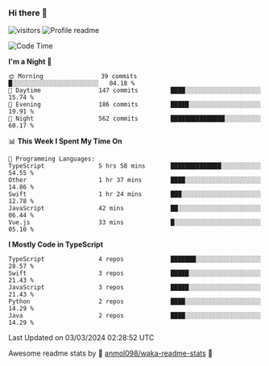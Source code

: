 ### Hi there 👋  
![visitors](https://visitor-badge.laobi.icu/badge?page_id=leverglowh) ![Profile readme](https://github.com/leverglowh/leverglowh/workflows/Profile%20readme/badge.svg?branch=master)

<!--START_SECTION:waka-->
![Code Time](http://img.shields.io/badge/Code%20Time-2%2C649%20hrs%205%20mins-blue)

**I'm a Night 🦉** 

```text
🌞 Morning                39 commits          █░░░░░░░░░░░░░░░░░░░░░░░░   04.18 % 
🌆 Daytime                147 commits         ████░░░░░░░░░░░░░░░░░░░░░   15.74 % 
🌃 Evening                186 commits         █████░░░░░░░░░░░░░░░░░░░░   19.91 % 
🌙 Night                  562 commits         ███████████████░░░░░░░░░░   60.17 % 
```


📊 **This Week I Spent My Time On** 

```text
💬 Programming Languages: 
TypeScript               5 hrs 58 mins       ██████████████░░░░░░░░░░░   54.55 % 
Other                    1 hr 37 mins        ████░░░░░░░░░░░░░░░░░░░░░   14.86 % 
Swift                    1 hr 24 mins        ███░░░░░░░░░░░░░░░░░░░░░░   12.78 % 
JavaScript               42 mins             ██░░░░░░░░░░░░░░░░░░░░░░░   06.44 % 
Vue.js                   33 mins             █░░░░░░░░░░░░░░░░░░░░░░░░   05.10 % 
```

**I Mostly Code in TypeScript** 

```text
TypeScript               4 repos             ███████░░░░░░░░░░░░░░░░░░   28.57 % 
Swift                    3 repos             █████░░░░░░░░░░░░░░░░░░░░   21.43 % 
JavaScript               3 repos             █████░░░░░░░░░░░░░░░░░░░░   21.43 % 
Python                   2 repos             ████░░░░░░░░░░░░░░░░░░░░░   14.29 % 
Java                     2 repos             ████░░░░░░░░░░░░░░░░░░░░░   14.29 % 
```




 Last Updated on 03/03/2024 02:28:52 UTC
<!--END_SECTION:waka-->


Awesome readme stats by :star2: [anmol098/waka-readme-stats](https://github.com/anmol098/waka-readme-stats) :star2:
